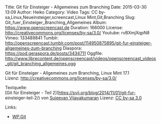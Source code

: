 Title: Git für Einsteiger - Allgemeines zum Branching
Date: 2015-03-30 13:09
Author: Heiko
Category: Video
Tags: CC by-sa,Linux,Neueinsteiger,screencast,Linux Mint,Git,Branching
Slug: Git_fuer_Einsteiger_Branching_Allgemeines
Album: https://www.openscreencast.de
Duration: 166000
License: http://creativecommons.org/licenses/by-sa/3.0/
Youtube: rvBXmjXqpN8
Vimeo: 133489841
Tumblr: http://openscreencast.tumblr.com/post/114950875895/git-fur-einsteiger-allgemeines-zum-branching
Diaspora: https://pod.geraspora.de/posts/3434711
Oggfile: http://www.librecontent.de/openscreencast/videos/openscreencast_videos_git/git_branching_allgemeines.ogg

Git für Einsteiger - Allgemeines zum Branching, Linux Mint 17.1  
Lizenz: <http://creativecommons.org/licenses/by-sa/3.0/>  
  
Textquelle:  
[Git für Einsteiger - Teil 2](https://svij.org/blog/2014/11/01/git-fur-
einsteiger-teil-2/) von [Sujeevan Vijayakumaran](http://svij.org/) Lizenz: [CC
by-sa 3.0](http://creativecommons.org/licenses/by-sa/3.0/)

Links:

  * [WP:Git](http://de.wikipedia.org/wiki/Git "Link zu wikipedia.org/" )

